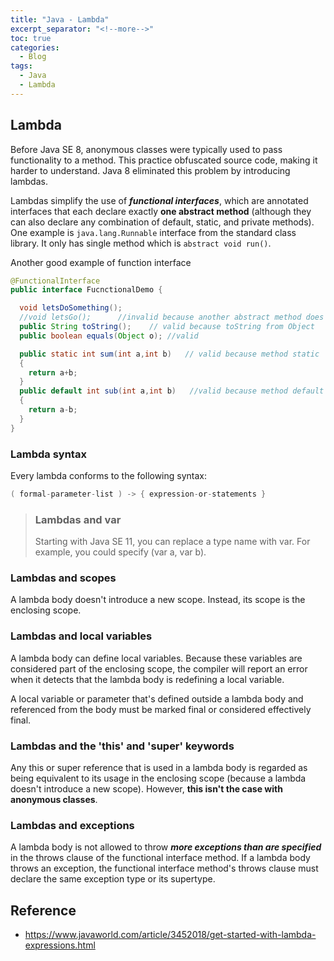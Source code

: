 ```yaml
---
title: "Java - Lambda"
excerpt_separator: "<!--more-->"
toc: true
categories:
  - Blog
tags:
  - Java
  - Lambda
---
```


## Lambda

Before Java SE 8, anonymous classes were typically used to pass functionality to 
a method. This practice obfuscated source code, making it harder to understand. 
Java 8 eliminated this problem by introducing lambdas.

Lambdas simplify the use of ***functional interfaces***, which are annotated 
interfaces that each declare exactly **one abstract method** (although they can 
also declare any combination of default, static, and private methods). One example
is `java.lang.Runnable` interface from the standard class library. It only has single
method which is `abstract void run()`.

Another good example of function interface

```java
@FunctionalInterface
public interface FucnctionalDemo {

  void letsDoSomething();
  //void letsGo();      //invalid because another abstract method does not allow
  public String toString();    // valid because toString from Object
  public boolean equals(Object o); //valid

  public static int sum(int a,int b)   // valid because method static
  {
    return a+b;
  }
  public default int sub(int a,int b)   //valid because method default
  {
    return a-b;
  }
}
```

### Lambda syntax
Every lambda conforms to the following syntax:

```java
( formal-parameter-list ) -> { expression-or-statements }
```
> ### Lambdas and var
> Starting with Java SE 11, you can replace a type name with var. For example, 
> you could specify (var a, var b).

### Lambdas and scopes
A lambda body doesn't introduce a new scope. Instead, its scope is the enclosing scope.

### Lambdas and local variables
A lambda body can define local variables. Because these variables are considered 
part of the enclosing scope, the compiler will report an error when it detects 
that the lambda body is redefining a local variable.

A local variable or parameter that's defined outside a lambda body and referenced 
from the body must be marked final or considered effectively final. 

### Lambdas and the 'this' and 'super' keywords
Any this or super reference that is used in a lambda body is regarded as being 
equivalent to its usage in the enclosing scope (because a lambda doesn't introduce
a new scope). However, **this isn't the case with anonymous classes**.

### Lambdas and exceptions
A lambda body is not allowed to throw ***more exceptions than are specified*** in 
the throws clause of the functional interface method. If a lambda body throws an 
exception, the functional interface method's throws clause must declare the same 
exception type or its supertype.


## Reference
* https://www.javaworld.com/article/3452018/get-started-with-lambda-expressions.html
